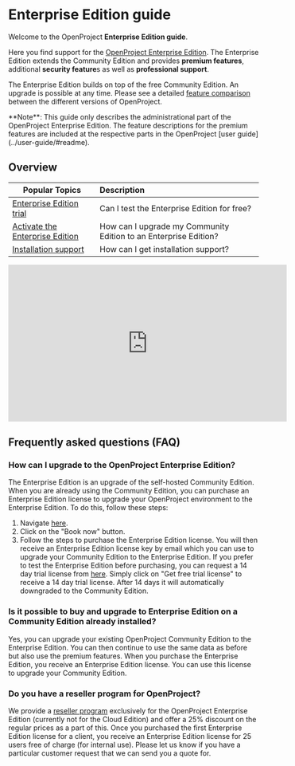 # Enterprise Edition guide

Welcome to the OpenProject **Enterprise Edition guide**.

Here you find support for the [OpenProject Enterprise Edition](https://www.openproject.org/enterprise-edition/). The Enterprise Edition extends the Community Edition and provides **premium features**, additional **security feature**s as well as **professional support**.

The Enterprise Edition builds on top of the free Community Edition. An upgrade is possible at any time. Please see a detailed [feature comparison](https://www.openproject.org/pricing/#features) between the different versions of OpenProject.

<div class="alert alert-info" role="alert">
**Note**: This guide only describes the administrational part of the OpenProject Enterprise Edition. The feature descriptions for the premium features are included at the respective parts in the OpenProject [user guide](../user-guide/#readme).
</div>

## Overview

| Popular Topics                                               | Description                                                  |
| ------------------------------------------------------------ | :----------------------------------------------------------- |
| [Enterprise Edition trial](#create-an-enterprise-edition-trial) | Can I test the Enterprise Edition for free?                  |
| [Activate the Enterprise Edition](#activate-the-enterprise-edition) | How can I upgrade my Community Edition to an Enterprise Edition? |
| [Installation support](./support/installation-support)                 | How can I get installation support?                          |

<iframe width="560" height="315" src="https://www.youtube.com/embed/YRF_bavXBts" frameborder="0" allow="accelerometer; autoplay; encrypted-media; gyroscope; picture-in-picture" allowfullscreen></iframe>

## Frequently asked questions (FAQ)

### How can I upgrade to the OpenProject Enterprise Edition?

The Enterprise Edition is an upgrade of the self-hosted Community Edition. When you are already using the Community Edition, you can purchase an Enterprise Edition license to upgrade your OpenProject environment to the Enterprise Edition.
 To do this, follow these steps:
1. Navigate [here](https://www.openproject.org/enterprise-edition/).
2. Click on the "Book now" button.
3. Follow the steps to purchase the Enterprise Edition license.
You will then receive an Enterprise Edition license key by email which you can use to upgrade your Community Edition to the Enterprise Edition.
If you prefer to test the Enterprise Edition before purchasing, you can request a 14 day trial license from [here](https://www.openproject.org/enterprise-edition/). Simply click on "Get free trial license" to receive a 14 day trial license. After 14 days it will automatically downgraded to the Community Edition.

### Is it possible to buy and upgrade to Enterprise Edition on a Community Edition already installed?

Yes, you can upgrade your existing OpenProject Community Edition to the Enterprise Edition. You can then continue to use the same data as before but also use the premium features. When you purchase the Enterprise Edition, you receive an Enterprise Edition license. You can use this license to upgrade your Community Edition.

### Do you have a reseller program for OpenProject?

We provide a [reseller program](https://www.openproject.org/reseller-program/) exclusively for the OpenProject Enterprise Edition (currently not for the Cloud Edition) and offer a 25% discount on the regular prices as a part of this. Once you purchased the first Enterprise Edition license for a client, you receive an Enterprise Edition license for 25 users free of charge (for internal use).
Please let us know if you have a particular customer request that we can send you a quote for. 
